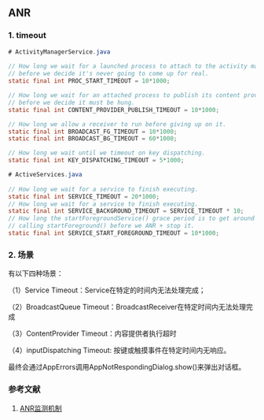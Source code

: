 ## ANR

### 1. timeout

```java
# ActivityManagerService.java
  
// How long we wait for a launched process to attach to the activity manager
// before we decide it's never going to come up for real.
static final int PROC_START_TIMEOUT = 10*1000;

// How long we wait for an attached process to publish its content providers
// before we decide it must be hung.
static final int CONTENT_PROVIDER_PUBLISH_TIMEOUT = 10*1000;

// How long we allow a receiver to run before giving up on it.
static final int BROADCAST_FG_TIMEOUT = 10*1000;
static final int BROADCAST_BG_TIMEOUT = 60*1000;

// How long we wait until we timeout on key dispatching.
static final int KEY_DISPATCHING_TIMEOUT = 5*1000;
```

```java
# ActiveServices.java
  
// How long we wait for a service to finish executing.
static final int SERVICE_TIMEOUT = 20*1000;
// How long we wait for a service to finish executing.
static final int SERVICE_BACKGROUND_TIMEOUT = SERVICE_TIMEOUT * 10;
// How long the startForegroundService() grace period is to get around to
// calling startForeground() before we ANR + stop it.
static final int SERVICE_START_FOREGROUND_TIMEOUT = 10*1000;
```

### 2. 场景

有以下四种场景：

 （1）Service Timeout：Service在特定的时间内无法处理完成；

 （2）BroadcastQueue Timeout：BroadcastReceiver在特定时间内无法处理完成

 （3）ContentProvider Timeout：内容提供者执行超时

 （4）inputDispatching Timeout: 按键或触摸事件在特定时间内无响应。

最终会通过AppErrors调用AppNotRespondingDialog.show()来弹出对话框。

### 参考文献

1. [ANR监测机制](https://www.jianshu.com/p/ad1a84b6ec69)

